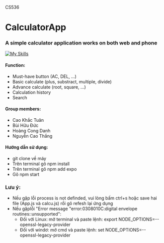 CS536

# CalculatorApp
### A simple calculator application works on both web and phone
[![My Skills](https://skills.thijs.gg/icons?i=js,react)](https://skills.thijs.gg)


#### Function:
   - Must-have button (AC, DEL, ...)
   - Basic calculate (plus, substract, multiple, divide)
   - Advance calculate (root, square, ...)
   - Calculation history
   - Search
   
#### Group members:
  - Cao Khắc Tuân
  - Bùi Hữu Đức
  - Hoàng Cong Danh
  - Nguyễn Cao Thắng
  
#### Hướng dẫn sử dụng: 
   - git clone về máy
   - Trên terminal gõ npm install
   - Trên terminal gõ npm add expo
   - Gõ npm start
### Lưu ý: 
   - Nếu gặp lỗi process is not definded, vui lòng bấm ctrl+s hoặc save hai file (App.js và calcu.js) rồi gõ refesh lại ứng dụng
   - Nếu gặplỗi "Error message "error:0308010C:digital envelope routines::unsupported":
      + Đối với Linux: mở terminal và paste lệnh:   export NODE_OPTIONS=--openssl-legacy-provider
      + Đối với windơ: mở cmd và paste lệnh: set NODE_OPTIONS=--openssl-legacy-provider
